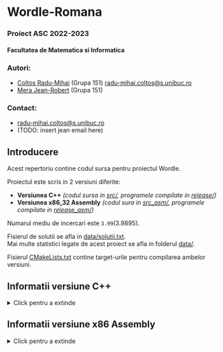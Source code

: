 # Wordle-Romana

### Proiect ASC 2022-2023
#### Facultatea de Matematica si Informatica

### Autori:
- [Coltos Radu-Mihai](https://github.com/radubig) (Grupa 151) [radu-mihai.coltos@s.unibuc.ro](mailto:radu-mihai.coltos@s.unibuc.ro)
- [Mera Jean-Robert](https://github.com/MeraJean) (Grupa 151)
### Contact:
- [radu-mihai.coltos@s.unibuc.ro](mailto:radu-mihai.coltos@s.unibuc.ro)
- (TODO: insert jean email here)

## Introducere

Acest repertoriu contine codul sursa pentru proiectul Wordle. 

Proiectul este scris in 2 versiuni diferite:
- **Versiunea C++** _(codul sursa in [src/](src), programele compilate in [release/](release))_
- **Versiunea x86_32 Assembly** _(codul sura in [src_asm/](src_asm), programele compilate in [release_asm/](release_asm))_

Numarul mediu de incercari este `3.99`(3.9895).

Fisierul de solutii se afla in [data/solutii.txt](data/solutii.txt). <br />
Mai multe statistici legate de acest proiect se afla in folderul [data/](data).

Fisierul [CMakeLists.txt](CMakeLists.txt) contine target-urile pentru compilarea ambelor versiuni.

## Informatii versiune C++

<details>
<summary>Click pentru a extinde</summary>

### Compilare
Compilarea se face folosind CMake.

Este necesara instalarea bibliotecii `Boost` pentru a putea compila programul; aceasta se poate instala folosind comanda `sudo apt-get install libboost-all-dev`.

Programul a fost testat pe o distributie de Linux Ubuntu-based (Linux Mint 21).

### Executare
Proiectul nostru utilizeaza libraria boost pentru a rula [**WordleGame**](#wordlegame) ca un child process al procesului [**WordlePlayer**](#wordleplayer) pentru a permite comunicarea intre programe.

- Pentru a executa proiectul nostru si a juca in mod automat un joc, ruleaza `./WordlePlayer -auto` pentru un singur cuvant aleator sau `./WordlePlayer -auto n` pentru n cuvinte aleatorii.
- Pentru a executa jocul Wordle in mod traditional folosind consola pentru input si output, ruleaza `./WordleGame`
- Pentru a executa jucatorul Wordle in mod traditional folosind consola pentru input si output, ruleaza `./WordlePlayer`

Recomandam testarea ambelor moduri ale jocului pentru o experienta completa.

### Programe

#### WordleGame

Acest program contine implementarea propriu-zisa a jocului Wordle.

Acest program necesita fisierul [`cuvinte.txt`](data/cuvinte.txt) pentru a rula.

#### WordlePlayer

Acest program contine implementarea propiu-zisa a jucatorului Wordle ce gaseste solutia in cat mai putine incercari.

Acest program necesita fisierele [`cuvinte.txt`](data/cuvinte.txt) si [`second_guess_cache.txt`](data/second_guess_cache.txt) pentru a rula.

#### StatisticsGenerator

Acest program a fost folosit de catre noi pentru a automatiza si a genera diverse statistici, precum:
[`best_first_guess.txt`](data/best_first_guess.txt), unde au fost calculate entropiile initiale pentru fiecare cuvant, astfel putand sa facem prima incercare fixa pentru a economisi timp de executie;
[`second_guess_cache.txt`](data/second_guess_cache.txt), unde sunt precalculate toate posibilitatile pentru a doua incercare in functie de informatia oferita de prima incercare; acestea sunt cache-uite pentru a evita recalcularea entropiilor in al doilea pas;
[`solutii.txt`](data/solutii.txt), unde sunt afisate toate jocurile posibile cu raspunsurile incercate si
[`stats.txt`](data/stats.txt), de unde am extras numarul medii de incercari per joc (3.99).

### Detalii despre implementare

Vom denumi in continuare informatia despre fiecare cuvant incercat (modul in care se "coloreaza" literele) `pattern`.

Pentru a determina care este cea mai optima ghicire, calculam entropia tuturor cuvintelor din dictionar in raport cu cuvintele posibile ramase la un anumit moment de timp.

Cum aceasta metoda este costisitoare ca timp de executie, aplicam cateva eficientizari:
- Prima ghicire este intotdeauna `TAREI` deoarece are cea mai mare entropie; aceasta este hard-coded si astfel salvam cateva secunde ca timp de executie, totodata reducand drastic numarul cuvintelor posibile ramase (in medie de aproximativ 6 ori).
- Cum exista doar 243 de pattern-uri posibile pentru `TAREI` (3^5 sau 3 culori pentru fiecare litera), am precalculat pentru fiecare pattern cel mai optim cuvant care trebuie ghicit in continuare. 
Astfel, la acest pas este din nou evitata calcularea entropiilor si lista de cuvinte posibile ramase devine foarte mica comparativ cu cea initiala.
- In cazul in care doua cuvinte au entropii egale, il prioritizam pe cel care ar putea fi solutie.

Pattern-urile sunt siruri de 5 cifre ce codeaza culoarea unei litere: `0` daca litera este gri, `1` daca litera este verde, respectiv `2`daca litera este galben. Pentru a transmite mai eficient aceste siruri ca date, le consideram ca fiind un numar in baza 3 si le convertim in baza 10 (de exemplu sirul `10201` devine 81 + 0 + 2 * 9 + 0 + 1 = 100). 
Numerele astfel convertite sunt pattern-urile transmise de `WordleGame`.

</details>

## Informatii versiune x86 Assembly

<details>
<summary>Click pentru a extinde</summary>

### Compilare
Compilarea se face folosind CMake.

Programul a fost testat pe o distributie de Linux Ubuntu-based (Linux Mint 21).

### Executare
Versiunea de Assembly utilizeaza fisiere pentru a realiza comunicarea intre [**ASM_WordleGame**](#asm_wordlegame) si [**ASM_WordlePlayer**](#asm_wordleplayer).

- Pentru a executa programul, deschide doua instante ale unui terminal si ruleaza `./ASM_WordlePlayer`, respectiv `./ASM_WordleGame`.

Este necesar ca cele doua programe sa se afle in acelasi folder, alaturi de fisierul [**cuvinte.txt**]().

### Programe

#### ASM_WordleGame

Acest program contine implementarea propriu-zisa a jocului Wordle.

Acest program necesita fisierul [`cuvinte.txt`](data/cuvinte.txt) pentru a rula.

#### ASM_WordlePlayer

Acest program contine implementarea propiu-zisa a jucatorului Wordle ce gaseste solutia in cat mai putine incercari.

Acest program necesita fisierul [`cuvinte.txt`](data/cuvinte.txt) pentru a rula.

### Detalii despre implementare
Aceasta versiune a programului foloseste sintaxa AT&T a limbajului Assembly. **NU** au fost folosite apeluri catre functii din C++; toate functiile au fost scrise de noi, inclusiv abstractizarile diferitelor syscall-uri. (Aceste abstractizari se regasesc in folderul [src_asm/_common/syscall/](src_asm/_common/syscall)). De asemnea, tot codul sursa a fost scris manual, fara ajutorul vreunui dezasamblor.

Versiunea de assembly foloseste acelasi algoritm de determinare a ghicirii optime ca versiunea C++, insa nu implementeaza toate optimizarile celeilalte versiuni (singura optimizare implementata este hard-codarea primului guess `TAREI`). Din acest motiv, media de ghicire a cuvantului va fi putin mai mare decat in versiunea C++.

</details>